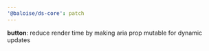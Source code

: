 ```yaml
---
'@baloise/ds-core': patch
---
```


**button**: reduce render time by making aria prop mutable for dynamic updates
